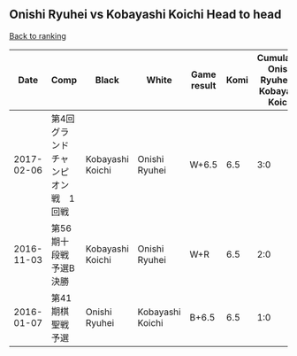 ## Onishi Ryuhei vs Kobayashi Koichi Head to head

[Back to ranking](../../index.md)




| **Date** | **Comp** | **Black** | **White** | **Game result** | **Komi** | **Cumulative Onishi Ryuhei vs Kobayashi Koichi** | **Onishi Ryuhei streak** | **Kobayashi Koichi streak** | 
| --- | --- | --- | --- | --- | --- | --- | --- | --- |
| 2017-02-06 | 第4回グランドチャンピオン戦　1回戦 | Kobayashi Koichi | Onishi Ryuhei | W+6.5 | 6.5 | 3:0 | 3 | 0 | 
| 2016-11-03 | 第56期十段戦　予選B決勝 | Kobayashi Koichi | Onishi Ryuhei | W+R | 6.5 | 2:0 | 2 | 0 | 
| 2016-01-07 | 第41期棋聖戦予選 | Onishi Ryuhei | Kobayashi Koichi | B+6.5 | 6.5 | 1:0 | 1 | 0 |




